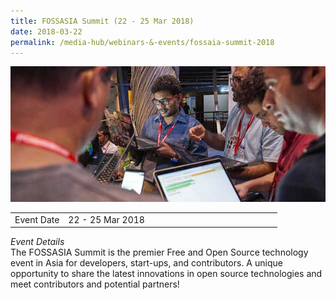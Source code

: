 ```yaml
---
title: FOSSASIA Summit (22 - 25 Mar 2018)
date: 2018-03-22
permalink: /media-hub/webinars-&-events/fossaia-summit-2018
---
```

![FOSSASIA Summit 2018](/images/media-hub/events/till-2020/fossasia-summit-2018.jpeg)

<table style="width:100%">
  <tr>
    <td style="width:20%">Event Date</td>	
    <td style="width:80%">22 - 25 Mar 2018</td>	
  </tr>
</table>

*Event Details*<br>	
The FOSSASIA Summit is the premier Free and Open Source technology event in Asia for developers, start-ups, and contributors. A unique opportunity to share the latest innovations in open source technologies and meet contributors and potential partners!

